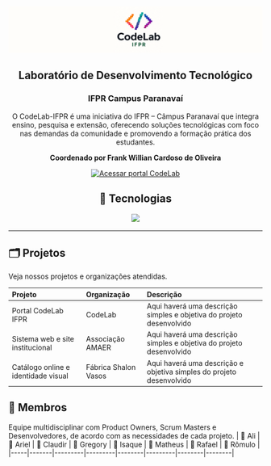 [![Banner Code Lab](https://raw.githubusercontent.com/CodeLab-IFPR/.github/main/profile/banner.png)](https://codelabifpr.com.br/)
<h2 align=center> Laboratório de Desenvolvimento Tecnológico </h2>
<h3 align=center>IFPR Campus Paranavaí </h3>

<p align=center> 
O CodeLab-IFPR é uma iniciativa do IFPR – Câmpus Paranavaí que integra ensino, pesquisa e extensão, oferecendo soluções tecnológicas com foco nas demandas da comunidade e promovendo a formação prática dos estudantes. 
</p>
<p align=center ><b>Coordenado por Frank Willian Cardoso de Oliveira</b></p>
<p align="center">
  <a href="https://codelabifpr.com.br">
    <img src="https://img.shields.io/badge/Acessar%20portal%20CodeLab-F97A00?style=for-the-badge&logo=devbox&logoColor=white" alt="Acessar portal CodeLab" />
  </a>
</p>
<h2 align=center size=20> 🚀 Tecnologias </h2>
<p align=center>
  <a href="https://skillicons.dev">
    <img src="https://skillicons.dev/icons?i=phpstorm,vscode,php,laravel,javascript,typescript,react,nodejs,java,spring,mysql"/>
  </a>
</p>  


---

## 🗂️ Projetos
Veja nossos projetos e organizações atendidas.

| Projeto                        | Organização        | Descrição                                    |
|:------------------------------|:-------------------|:--------------------------------------------|
| Portal CodeLab IFPR            | CodeLab            | Aqui haverá uma descrição simples e objetiva do projeto desenvolvido |
| Sistema web e site institucional | Associação AMAER | Aqui haverá uma descrição simples e objetiva do projeto desenvolvido |
| Catálogo online e identidade visual | Fábrica Shalon Vasos | Aqui haverá uma descrição e objetiva simples do projeto desenvolvido |

## 👥 Membros
Equipe multidisciplinar com Product Owners, Scrum Masters e Desenvolvedores, de acordo com as necessidades de cada projeto.
| 👤 Ali | 👤 Ariel | 👤 Claudir | 👤 Gregory | 👤 Isaque | 👤 Matheus | 👤 Rafael | 👤 Rômulo |
|-----|-------|---------|---------|--------|---------|--------|--------|

